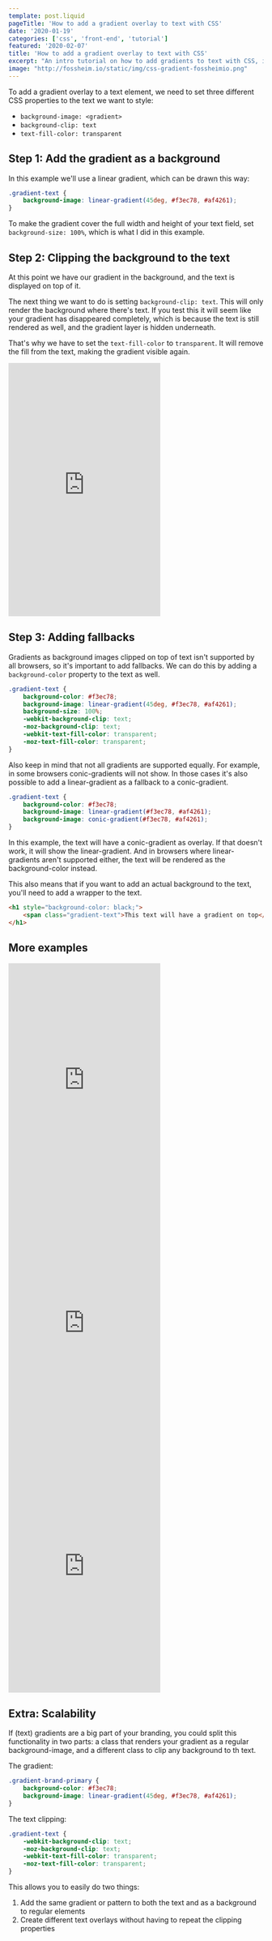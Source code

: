 ```yaml
---
template: post.liquid
pageTitle: 'How to add a gradient overlay to text with CSS'
date: '2020-01-19'
categories: ['css', 'front-end', 'tutorial']
featured: '2020-02-07'
title: 'How to add a gradient overlay to text with CSS'
excerpt: "An intro tutorial on how to add gradients to text with CSS, including examples and tips for scalability."
image: "http://fossheim.io/static/img/css-gradient-fossheimio.png"
---
```


To add a gradient overlay to a text element, we need to set three different CSS properties to the text we want to style:
- `background-image: <gradient>`
- `background-clip: text`
- `text-fill-color: transparent`

## Step 1: Add the gradient as a background
In this example we'll use a linear gradient, which can be drawn this way:

```CSS
.gradient-text {
    background-image: linear-gradient(45deg, #f3ec78, #af4261);
}
```

To make the gradient cover the full width and height of your text field, set `background-size: 100%`, which is what I did in this example.

## Step 2: Clipping the background to the text
At this point we have our gradient in the background, and the text is displayed on top of it. 

The next thing we want to do is setting `background-clip: text`. This will only render the background where there's text. If you test this it will seem like your gradient has disappeared completely, which is because the text is still rendered as well, and the gradient layer is hidden underneath.

That's why we have to set the `text-fill-color` to `transparent`. It will remove the fill from the text, making the gradient visible again.

<iframe class="wide" height="500" scrolling="no" title="Gradient Text Overlay" src="https://codepen.io/fossheim/embed/mdyzKOg?height=295&theme-id=light&default-tab=result" frameborder="no" allowtransparency="true" allowfullscreen="true">
  See the Pen <a href='https://codepen.io/fossheim/pen/mdyzKOg'>Gradient Text Overlay</a> by Sarah
  (<a href='https://codepen.io/fossheim'>@fossheim</a>) on <a href='https://codepen.io'>CodePen</a>.
</iframe>

## Step 3: Adding fallbacks

Gradients as background images clipped on top of text isn't supported by all browsers, so it's important to add fallbacks. We can do this by adding a `background-color` property to the text as well. 

```CSS
.gradient-text {
    background-color: #f3ec78;
    background-image: linear-gradient(45deg, #f3ec78, #af4261);
    background-size: 100%;
    -webkit-background-clip: text;
    -moz-background-clip: text;
    -webkit-text-fill-color: transparent; 
    -moz-text-fill-color: transparent;
}
```

Also keep in mind that not all gradients are supported equally. For example, in some browsers conic-gradients will not show. In those cases it's also possible to add a linear-gradient as a fallback to a conic-gradient.

```CSS
.gradient-text {
    background-color: #f3ec78;
    background-image: linear-gradient(#f3ec78, #af4261);
    background-image: conic-gradient(#f3ec78, #af4261);
}
```

In this example, the text will have a conic-gradient as overlay. If that doesn't work, it will show the linear-gradient. And in browsers where linear-gradients aren't supported either, the text will be rendered as the background-color instead.

This also means that if you want to add an actual background to the text, you'll need to add a wrapper to the text.

```HTML
<h1 style="background-color: black;">
    <span class="gradient-text">This text will have a gradient on top</span>
</h1>
```

## More examples

<iframe height="480" class="wide" scrolling="no" title="Gradient Text Overlay" src="https://codepen.io/fossheim/embed/wvBYEgY?height=474&theme-id=light&default-tab=result" frameborder="no" allowtransparency="true" allowfullscreen="true">
  See the Pen <a href='https://codepen.io/fossheim/pen/wvBYEgY'>Gradient Text Overlay</a> by Sarah
  (<a href='https://codepen.io/fossheim'>@fossheim</a>) on <a href='https://codepen.io'>CodePen</a>.
</iframe>

<iframe height="480" class="wide" scrolling="no" title="Rainbow text hover animation" src="https://codepen.io/fossheim/embed/PooBwRa?height=478&theme-id=light&default-tab=result" frameborder="no" allowtransparency="true" allowfullscreen="true">
  See the Pen <a href='https://codepen.io/fossheim/pen/PooBwRa'>Rainbow text hover animation</a> by Sarah
  (<a href='https://codepen.io/fossheim'>@fossheim</a>) on <a href='https://codepen.io'>CodePen</a>.
</iframe>

<iframe height="480" class="wide" scrolling="no" title="Gradient Text Overlay" src="https://codepen.io/fossheim/embed/rNaQBjw?height=521&theme-id=light&default-tab=result" frameborder="no" allowtransparency="true" allowfullscreen="true">
  See the Pen <a href='https://codepen.io/fossheim/pen/rNaQBjw'>Gradient Text Overlay</a> by Sarah
  (<a href='https://codepen.io/fossheim'>@fossheim</a>) on <a href='https://codepen.io'>CodePen</a>.
</iframe>


## Extra: Scalability

If (text) gradients are a big part of your branding, you could split this functionality in two parts: a class that renders your gradient as a regular background-image, and a different class to clip any background to th text.

The gradient:
```CSS
.gradient-brand-primary {
    background-color: #f3ec78;
    background-image: linear-gradient(45deg, #f3ec78, #af4261);
}
```

The text clipping:
```CSS
.gradient-text {
    -webkit-background-clip: text;
    -moz-background-clip: text;
    -webkit-text-fill-color: transparent; 
    -moz-text-fill-color: transparent;
}
```

This allows you to easily do two things:
1. Add the same gradient or pattern to both the text and as a background to regular elements
2. Create different text overlays without having to repeat the clipping properties
